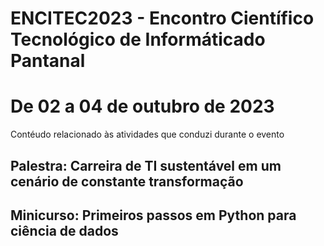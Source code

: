 # ENCITEC2023 - Encontro Científico Tecnológico de Informáticado Pantanal
# De 02 a 04 de outubro de 2023
Contéudo relacionado às atividades que conduzi durante o evento

## Palestra: Carreira de TI sustentável em um cenário de constante transformação

## Minicurso: Primeiros passos em Python para ciência de dados
